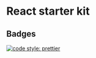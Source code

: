 # React starter kit

## Badges

[![code style: prettier](https://img.shields.io/badge/code_style-prettier-ff69b4.svg?style=flat-square)](https://github.com/prettier/prettier)
